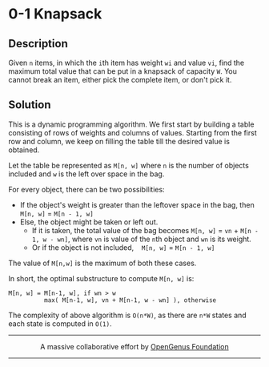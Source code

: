 # 0-1 Knapsack

## Description

Given `n` items, in which the `i`th item has weight `wi` and value `vi`,
find the maximum total value that can be put in a knapsack of capacity `W`.
You cannot break an item, either pick the complete item, or don't pick it.

## Solution

This is a dynamic programming algorithm.
We first start by building a table consisting of rows of weights and columns of values.
Starting from the first row and column, we keep on filling the table till the desired value is obtained.

Let the table be represented as `M[n, w]` where `n` is the number of objects included
and `w` is the left over space in the bag.

For every object, there can be two possibilities: 

- If the object's weight is greater than the leftover space in the bag, 
then `M[n, w]` = `M[n - 1, w]`
- Else,
the object might be taken or left out.
    - If it is taken, the total value of the bag becomes
    `M[n, w]` = `vn` + `M[n - 1, w - wn]`, where `vn` is value of the `n`th object and `wn` is its weight.
    - Or if the object is not included,
    `M[n, w]` = `M[n - 1, w]`
    
The value of `M[n,w]` is the maximum of both these cases.

In short, the optimal substructure to compute `M[n, w]` is:
```
M[n, w] = M[n-1, w], if wn > w
          max( M[n-1, w], vn + M[n-1, w - wn] ), otherwise
```

The complexity of above algorithm is `O(n*W)`, as there are `n*W` states and each state is computed in `O(1)`.

---

<p align="center">
    A massive collaborative effort by <a href="https://github.com/opengenus/cosmos">OpenGenus Foundation</a>
</p>

---
